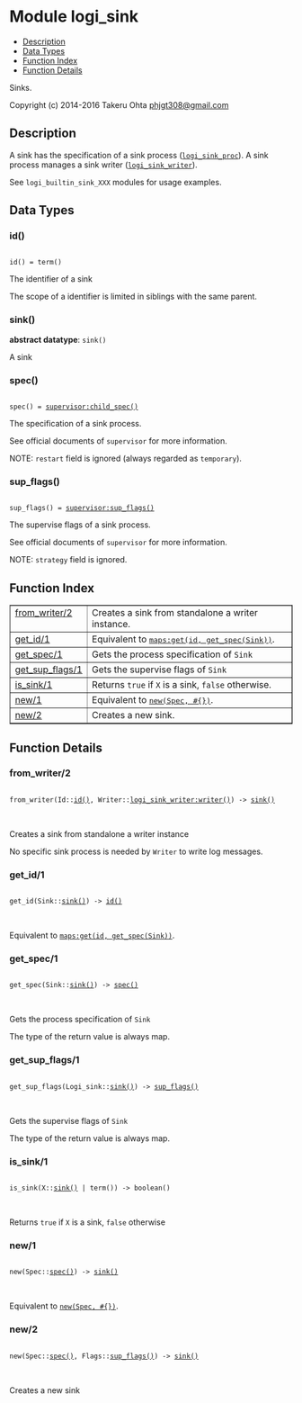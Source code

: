 

# Module logi_sink #
* [Description](#description)
* [Data Types](#types)
* [Function Index](#index)
* [Function Details](#functions)

Sinks.

Copyright (c) 2014-2016 Takeru Ohta <phjgt308@gmail.com>

<a name="description"></a>

## Description ##

A sink has the specification of a sink process ([`logi_sink_proc`](logi_sink_proc.md)).
A sink process manages a sink writer ([`logi_sink_writer`](logi_sink_writer.md)).

See `logi_builtin_sink_XXX` modules for usage examples.

<a name="types"></a>

## Data Types ##




### <a name="type-id">id()</a> ###


<pre><code>
id() = term()
</code></pre>

 The identifier of a sink

The scope of a identifier is limited in siblings with the same parent.



### <a name="type-sink">sink()</a> ###


__abstract datatype__: `sink()`

 A sink



### <a name="type-spec">spec()</a> ###


<pre><code>
spec() = <a href="supervisor.md#type-child_spec">supervisor:child_spec()</a>
</code></pre>

 The specification of a sink process.

See official documents of `supervisor` for more information.

NOTE: `restart` field is ignored (always regarded as `temporary`).



### <a name="type-sup_flags">sup_flags()</a> ###


<pre><code>
sup_flags() = <a href="supervisor.md#type-sup_flags">supervisor:sup_flags()</a>
</code></pre>

 The supervise flags of a sink process.

See official documents of `supervisor` for more information.

NOTE: `strategy` field is ignored.

<a name="index"></a>

## Function Index ##


<table width="100%" border="1" cellspacing="0" cellpadding="2" summary="function index"><tr><td valign="top"><a href="#from_writer-2">from_writer/2</a></td><td>Creates a sink from standalone a writer instance.</td></tr><tr><td valign="top"><a href="#get_id-1">get_id/1</a></td><td>Equivalent to <a href="maps.md#get-2"><tt>maps:get(id, get_spec(Sink))</tt></a>.</td></tr><tr><td valign="top"><a href="#get_spec-1">get_spec/1</a></td><td>Gets the process specification of <code>Sink</code></td></tr><tr><td valign="top"><a href="#get_sup_flags-1">get_sup_flags/1</a></td><td>Gets the supervise flags of <code>Sink</code></td></tr><tr><td valign="top"><a href="#is_sink-1">is_sink/1</a></td><td>Returns <code>true</code> if <code>X</code> is a sink, <code>false</code> otherwise.</td></tr><tr><td valign="top"><a href="#new-1">new/1</a></td><td>Equivalent to <a href="#new-2"><tt>new(Spec, #{})</tt></a>.</td></tr><tr><td valign="top"><a href="#new-2">new/2</a></td><td>Creates a new sink.</td></tr></table>


<a name="functions"></a>

## Function Details ##

<a name="from_writer-2"></a>

### from_writer/2 ###

<pre><code>
from_writer(Id::<a href="#type-id">id()</a>, Writer::<a href="logi_sink_writer.md#type-writer">logi_sink_writer:writer()</a>) -&gt; <a href="#type-sink">sink()</a>
</code></pre>
<br />

Creates a sink from standalone a writer instance

No specific sink process is needed by `Writer` to write log messages.

<a name="get_id-1"></a>

### get_id/1 ###

<pre><code>
get_id(Sink::<a href="#type-sink">sink()</a>) -&gt; <a href="#type-id">id()</a>
</code></pre>
<br />

Equivalent to [`maps:get(id, get_spec(Sink))`](maps.md#get-2).

<a name="get_spec-1"></a>

### get_spec/1 ###

<pre><code>
get_spec(Sink::<a href="#type-sink">sink()</a>) -&gt; <a href="#type-spec">spec()</a>
</code></pre>
<br />

Gets the process specification of `Sink`

The type of the return value is always map.

<a name="get_sup_flags-1"></a>

### get_sup_flags/1 ###

<pre><code>
get_sup_flags(Logi_sink::<a href="#type-sink">sink()</a>) -&gt; <a href="#type-sup_flags">sup_flags()</a>
</code></pre>
<br />

Gets the supervise flags of `Sink`

The type of the return value is always map.

<a name="is_sink-1"></a>

### is_sink/1 ###

<pre><code>
is_sink(X::<a href="#type-sink">sink()</a> | term()) -&gt; boolean()
</code></pre>
<br />

Returns `true` if `X` is a sink, `false` otherwise

<a name="new-1"></a>

### new/1 ###

<pre><code>
new(Spec::<a href="#type-spec">spec()</a>) -&gt; <a href="#type-sink">sink()</a>
</code></pre>
<br />

Equivalent to [`new(Spec, #{})`](#new-2).

<a name="new-2"></a>

### new/2 ###

<pre><code>
new(Spec::<a href="#type-spec">spec()</a>, Flags::<a href="#type-sup_flags">sup_flags()</a>) -&gt; <a href="#type-sink">sink()</a>
</code></pre>
<br />

Creates a new sink

